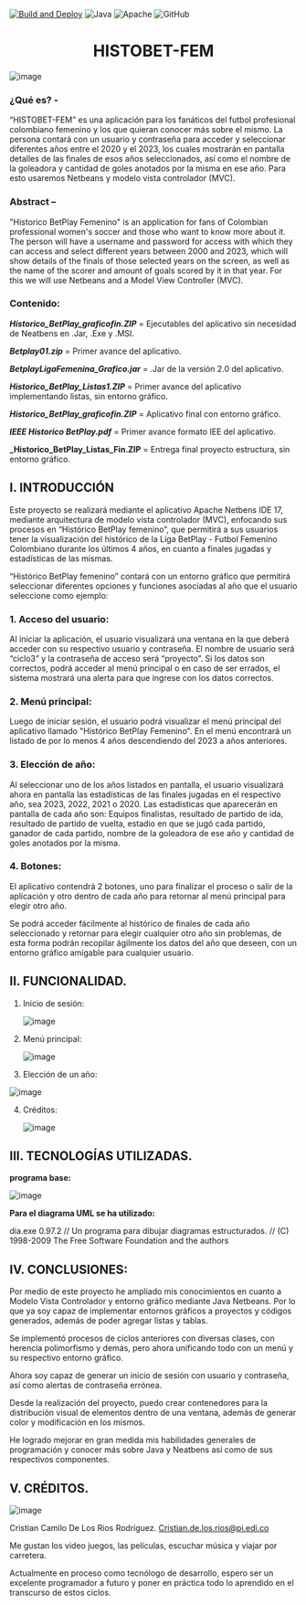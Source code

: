 [![Build and Deploy](https://github.com/kratostaine/spring-authorization-server/actions/workflows/continuous-integration-workflow.yml/badge.svg)](https://github.com/kratostaine/spring-authorization-server/actions/workflows/continuous-integration-workflow.yml)
![Java](https://img.shields.io/badge/java-%23ED8B00.svg?style=for-the-badge&logo=openjdk&logoColor=white)
	![Apache](https://img.shields.io/badge/apache-%23D42029.svg?style=for-the-badge&logo=apache&logoColor=white)
![GitHub](https://img.shields.io/badge/github-%23121011.svg?style=for-the-badge&logo=github&logoColor=white)



<h1 align="center"> HISTOBET-FEM </h1>

![image](https://github.com/Camilorod94/Proyecto-HISTOBET-FEM/assets/141589217/1f612e16-c696-4498-bba1-602f75778812)

### ¿Qué es? -
“HISTOBET-FEM” es una aplicación para los fanáticos del futbol profesional colombiano femenino y los que quieran conocer más sobre el mismo. La persona contará con un usuario y contraseña para acceder y seleccionar diferentes años entre el 2020 y el 2023, los cuales mostrarán en pantalla detalles de las finales de esos años seleccionados, así como el nombre de la goleadora y cantidad de goles anotados por la misma en ese año. Para esto usaremos Netbeans y modelo vista controlador (MVC). 


### Abstract –
"Historico BetPlay Femenino" is an application for fans of Colombian professional women's soccer and those who want to know more about it. The person will have a username and password for access with which they can access and select different years between 2000 and 2023, which will show details of the finals of those selected years on the screen, as well as the name of the scorer and amount of goals scored by it in that year. For this we will use Netbeans and a Model View Controller (MVC).


### Contenido: 
**_Historico_BetPlay_graficofin.ZIP_** = Ejecutables del aplicativo sin necesidad de Neatbens en .Jar, .Exe y .MSI.

**_Betplay01.zip_** = Primer avance del aplicativo. 

**_BetplayLigaFemenina_Grafico.jar_** = .Jar de la versión 2.0 del aplicativo. 

**_Historico_BetPlay_Listas1.ZIP_** = Primer avance del aplicativo implementando listas, sin entorno gráfico. 

**_Historico_BetPlay_graficofin.ZIP_** = Aplicativo final con entorno gráfico. 

**_IEEE Historico BetPlay.pdf_** = Primer avance formato IEE del aplicativo. 

**_Historico_BetPlay_Listas_Fin.ZIP** = Entrega final proyecto estructura, sin entorno gráfico. 



## I.	INTRODUCCIÓN
Este proyecto se realizará mediante el aplicativo Apache Netbens IDE 17, mediante arquitectura de modelo vista controlador (MVC), enfocando sus procesos en “Histórico BetPlay femenino”, que permitirá a sus usuarios tener la visualización del histórico de la Liga BetPlay - Futbol Femenino Colombiano durante los últimos 4 años, en cuanto a finales jugadas y estadísticas de las mismas. 


“Histórico BetPlay femenino” contará con un entorno gráfico que permitirá seleccionar diferentes opciones y funciones asociadas al año que el usuario seleccione como ejemplo: 

### 1. Acceso del usuario: 
Al iniciar la aplicación, el usuario visualizará una ventana en la que deberá acceder con su respectivo usuario y contraseña. El nombre de usuario será “ciclo3” y la contraseña de acceso será “proyecto”. Si los datos son correctos, podrá acceder al menú principal o en caso de ser errados, el sistema mostrará una alerta para que ingrese con los datos correctos. 

### 2. Menú principal: 
Luego de iniciar sesión, el usuario podrá visualizar el menú principal del aplicativo llamado "Histórico BetPlay Femenino". En el menú encontrará un listado de por lo menos 4 años descendiendo del 2023 a años anteriores.

### 3. Elección de año:
Al seleccionar uno de los años listados en pantalla, el usuario visualizará ahora en pantalla las estadísticas de las finales jugadas en el respectivo año, sea 2023, 2022, 2021 o 2020. Las estadísticas que aparecerán en pantalla de cada año son: Equipos finalistas, resultado de partido de ida, resultado de partido de vuelta, estadio en que se jugó cada partido, ganador de cada partido, nombre de la goleadora de ese año y cantidad de goles anotados por la misma. 

### 4. Botones: 
El aplicativo contendrá 2 botones, uno para finalizar el proceso o salir de la aplicación y otro dentro de cada año para retornar al menú principal para elegir otro año. 

Se podrá acceder fácilmente al histórico de finales de cada año seleccionado y retornar para elegir cualquier otro año sin problemas, de esta forma podrán recopilar ágilmente los datos del año que deseen, con un entorno gráfico amigable para cualquier usuario. 

## II. FUNCIONALIDAD.

1. Inicio de sesión:
   

   ![image](https://github.com/Camilorod94/Proyecto-HISTOBET-FEM/assets/141589217/fa859bd1-899a-4ab2-96cb-f85911a6772c)


3. Menú principal:
   
     ![image](https://github.com/Camilorod94/Proyecto-HISTOBET-FEM/assets/141589217/355060ac-835c-40b5-92e9-14a645cbc938)


4. Elección de un año:

  ![image](https://github.com/Camilorod94/Proyecto-HISTOBET-FEM/assets/141589217/e3957540-e2f4-4322-b806-5eca7057f091)


4. Créditos:
   
     ![image](https://github.com/Camilorod94/Proyecto-HISTOBET-FEM/assets/141589217/d44cd4af-ce7c-43a0-8c04-3e138e1bbc2f)

## III.	TECNOLOGÍAS UTILIZADAS.

**programa base:**

![image](https://github.com/Camilorod94/Proyecto-HISTOBET-FEM/assets/141589217/6a7ba4d8-a62b-4585-a8df-e4adb9810e71)

**Para el diagrama UML se ha utilizado:**

dia.exe 0.97.2 // Un programa para dibujar diagramas estructurados. // (C) 1998-2009 The Free Software Foundation and the authors

## IV. CONCLUSIONES:

Por medio de este proyecto he ampliado mis conocimientos en cuanto a Modelo Vista Controlador y entorno gráfico mediante Java Netbeans. Por lo que ya soy capaz de implementar entornos gráficos a proyectos y códigos generados, además de poder agregar listas y tablas.

Se implementó procesos de ciclos anteriores con diversas clases, con herencia polimorfismo y demás, pero ahora unificando todo con un menú y su respectivo entorno gráfico. 

Ahora soy capaz de generar un inicio de sesión con usuario y contraseña, así como alertas de contraseña errónea. 

Desde la realización del proyecto, puedo crear contenedores para la distribución visual de elementos dentro de una ventana, además de generar color y modificación en los mismos. 

He logrado mejorar en gran medida mis habilidades generales de programación y conocer más sobre Java y Neatbens así como de sus respectivos componentes.



## V.	CRÉDITOS.

![image](https://github.com/Camilorod94/Proyecto-HISTOBET-FEM/assets/141589217/4e120e49-5107-469a-8649-110b97cd584d)
 

Cristian Camilo De Los Rios Rodríguez. 
Cristian.de.los.rios@pi.edi.co

Me gustan los video juegos, las películas, escuchar música y viajar por carretera. 

Actualmente en proceso como tecnólogo de desarrollo, espero ser un excelente programador a futuro y poner en práctica todo lo aprendido en el transcurso de estos ciclos. 
